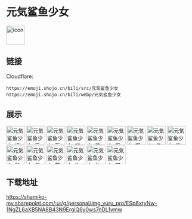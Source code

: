 # 元気鲨鱼少女
<img src="https://emoji.shojo.cn/bili/src/元気鲨鱼少女/icon.png" width="50" height="50" alt="icon">

## 链接
Cloudflare:
```
https://emoji.shojo.cn/bili/src/元気鲨鱼少女
https://emoji.shojo.cn/bili/webp/元気鲨鱼少女
```
## 展示
<img src="https://emoji.shojo.cn/bili/src/元気鲨鱼少女/元気鲨鱼少女-报警.png" width="50" height="50" alt="元気鲨鱼少女-报警">
<img src="https://emoji.shojo.cn/bili/src/元気鲨鱼少女/元気鲨鱼少女-无语.png" width="50" height="50" alt="元気鲨鱼少女-无语">
<img src="https://emoji.shojo.cn/bili/src/元気鲨鱼少女/元気鲨鱼少女-互粉.png" width="50" height="50" alt="元気鲨鱼少女-互粉">
<img src="https://emoji.shojo.cn/bili/src/元気鲨鱼少女/元気鲨鱼少女-吃瓜.png" width="50" height="50" alt="元気鲨鱼少女-吃瓜">
<img src="https://emoji.shojo.cn/bili/src/元気鲨鱼少女/元気鲨鱼少女-装咩吖.png" width="50" height="50" alt="元気鲨鱼少女-装咩吖">
<img src="https://emoji.shojo.cn/bili/src/元気鲨鱼少女/元気鲨鱼少女-飙泪.png" width="50" height="50" alt="元気鲨鱼少女-飙泪">
<img src="https://emoji.shojo.cn/bili/src/元気鲨鱼少女/元気鲨鱼少女-期待.png" width="50" height="50" alt="元気鲨鱼少女-期待">
<img src="https://emoji.shojo.cn/bili/src/元気鲨鱼少女/元気鲨鱼少女-点赞.png" width="50" height="50" alt="元気鲨鱼少女-点赞">
<img src="https://emoji.shojo.cn/bili/src/元気鲨鱼少女/元気鲨鱼少女-鲨鲨委屈.png" width="50" height="50" alt="元気鲨鱼少女-鲨鲨委屈">
<img src="https://emoji.shojo.cn/bili/src/元気鲨鱼少女/元気鲨鱼少女-爸爸.png" width="50" height="50" alt="元気鲨鱼少女-爸爸">
<img src="https://emoji.shojo.cn/bili/src/元気鲨鱼少女/元気鲨鱼少女-气炸.png" width="50" height="50" alt="元気鲨鱼少女-气炸">
<img src="https://emoji.shojo.cn/bili/src/元気鲨鱼少女/元気鲨鱼少女-菜狗.png" width="50" height="50" alt="元気鲨鱼少女-菜狗">
<img src="https://emoji.shojo.cn/bili/src/元気鲨鱼少女/元気鲨鱼少女-许愿.png" width="50" height="50" alt="元気鲨鱼少女-许愿">
<img src="https://emoji.shojo.cn/bili/src/元気鲨鱼少女/元気鲨鱼少女-约架.png" width="50" height="50" alt="元気鲨鱼少女-约架">
<img src="https://emoji.shojo.cn/bili/src/元気鲨鱼少女/元気鲨鱼少女-那我呢.png" width="50" height="50" alt="元気鲨鱼少女-那我呢">

## 下载地址

https://shamiko-my.sharepoint.com/:u:/g/personal/img_yuru_pro/ESp6xtyNw-1NgZL6aXB5NA8B43N9ErgiQ6y0ws7nDL1vmw